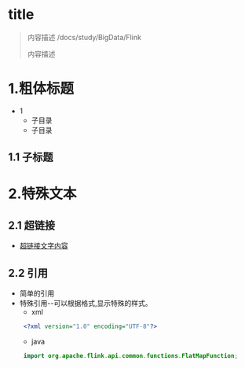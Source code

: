 # title
> 内容描述 /docs/study/BigData/Flink
> 
> 内容描述

# 1.粗体标题
+ 1
  + 子目录
  + 子目录

## 1.1 子标题

# 2.特殊文本
## 2.1 超链接
+ [超链接文字内容](https://www.baidu.com)

## 2.2 引用
+ 简单的引用 ```  ```
+ 特殊引用--可以根据格式,显示特殊的样式。
  + xml
  ```xml
   <?xml version="1.0" encoding="UTF-8"?>
  ```
  + java
  ```java
   import org.apache.flink.api.common.functions.FlatMapFunction;
  ```

